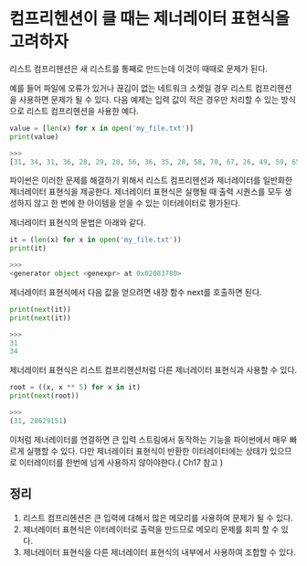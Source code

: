# 컴프리헨션이 클 때는 제너레이터 표현식을 고려하자

리스트 컴프리헨션은 새 리스트를 통째로 만드는데 이것이 때때로 문제가 된다.

예를 들어 파일에 오류가 있거나 끊김이 없는 네트워크 소켓일 경우 리스트 컴프리헨션을 사용하면 문제가 될 수 있다. 다음 예제는 입력 값이 적은 경우만 처리할 수 있는 방식으로 리스트 컴프리헨션을 사용한 예다.
```py
value = [len(x) for x in open('my_file.txt')]
print(value)

>>>
[31, 34, 31, 36, 28, 29, 20, 56, 36, 35, 28, 58, 70, 67, 26, 49, 59, 65, 64]
```

파이썬은 이러한 문제를 해결하기 위해서 리스트 컴프리헨션과 제너레이터를 일반화한 제너레이터 표현식을 제공한다. 제너레이터 표현식은 실행될 때 출력 시퀀스를 모두 생성하지 않고 한 번에 한 아이템을 얻을 수 있는 이터레이터로 평가된다.

제너레이터 표현식의 문법은 아래와 같다.
```py
it = (len(x) for x in open('my_file.txt'))
print(it)

>>>
<generator object <genexpr> at 0x02083780>
```

제너레이터 표현식에서 다음 값을 얻으려면 내장 함수 next를 호출하면 된다.
```py
print(next(it))
print(next(it))

>>>
31
34
```

제너레이터 표현식은 리스트 컴프리헨션처럼 다른 제너레이터 표현식과 사용할 수 있다.
```py
root = ((x, x ** 5) for x in it)
print(next(root))

>>>
(31, 28629151)
```

이처럼 제너레이터를 연결하면 큰 입력 스트림에서 동작하는 기능을 파이썬에서 매우 빠르게 실행할 수 있다. 다만 제너레이터 표현식이 반환한 이터레이터에는 상태가 있으므로 이터레이터를 한번에 넘게 사용하지 않아야한다.( Ch17 참고 )

## 정리
1. 리스트 컴프리헨션은 큰 입력에 대해서 많은 메모리를 사용하여 문제가 될 수 있다.
2. 제너레이터 표현식은 이터레이터로 출력을 만드므로 메모리 문제를 회피 할 수 있다.
3. 제너레이터 표현식을 다른 제너레이터 표현식의 내부에서 사용하여 조합할 수 있다.